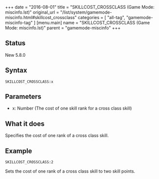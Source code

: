 +++
date = "2016-08-01"
title = "SKILLCOST_CROSSCLASS (Game Mode: miscinfo.lst)"
original_url = "/list/system/gamemode-miscinfo.html#skillcost_crossclass"
categories = [ "all-tag", "gamemode-miscinfo-tag" ]
[menu.main]
    name = "SKILLCOST_CROSSCLASS (Game Mode: miscinfo.lst)"
    parent = "gamemode-miscinfo"
+++

## Status

New 5.8.0

## Syntax

`SKILLCOST_CROSSCLASS:x`

## Parameters

-   x: Number (The cost of one skill rank for a cross
    class skill)



What it does
------------

Specifies the cost of one rank of a cross class skill.

Example
-------

`SKILLCOST_CROSSCLASS:2`

Sets the cost of one rank of a cross class skill to two skill points.

